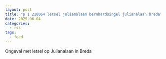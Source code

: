```yaml
---
layout: post
title: "p 1 218064 letsel julianalaan bernhardsingel julianalaan breda"
date: 2025-06-04
categories: 
  - rss
tags: 
  - feed
---
```


Ongeval met letsel op Julianalaan in Breda
